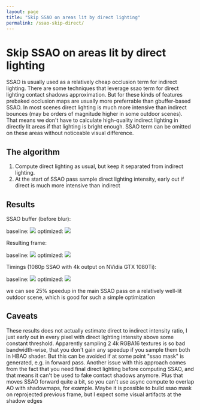```yaml
---
layout: page
title: "Skip SSAO on areas lit by direct lighting"
permalink: /ssao-skip-direct/
---
```


# Skip SSAO on areas lit by direct lighting

SSAO is usually used as a relatively cheap occlusion term for indirect lighting. There are some techniques that leverage ssao term for direct lighting contact shadows approximation. But for these kinds of features prebaked occlusion maps are usually more preferrable than gbuffer-based SSAO.
In most scenes direct lighting is much more intensive than indirect bounces (may be orders of magnitude higher in some outdoor scenes). That means we don't have to calculate high-quality indirect lighting in directly lit areas if that lighting is bright enough. SSAO term can be omitted on these areas without noticeable visual difference.

## The algorithm

1. Compute direct lighting as usual, but keep it separated from indirect lighting.
2. At the start of SSAO pass sample direct lighting intensity, early out if direct is much more intensive than indirect

## Results
SSAO buffer (before blur):

baseline:
![](resources/classic_hbao.png)
optimized:
![](resources/optimized_hbao.png)

Resulting frame:

baseline:
![](resources/classic_frame.jpg)
optimized:
![](resources/optimized_frame.jpg)

Timings (1080p SSAO with 4k output on NVidia GTX 1080Ti):

baseline:
![](resources/classic_timings.png)
optimized:
![](resources/optimized_timings.png)

we can see 25% speedup in the main SSAO pass on a relatively well-lit outdoor scene, which is good for such a simple optimization

## Caveats

These results does not actually estimate direct to indirect intensity ratio, I just early out in every pixel with direct lighting intensity above some constant threshold. Apparently sampling 2 4k RGBA16 textures is so bad bandwidth-wise, that you don't gain any speedup if you sample them both in HBAO shader. But this can be avoided if at some point "ssao mask" is generated, e.g. in forward pass.
Another issue with this approach comes from the fact that you need final direct lighting before computing SSAO, and that means it can't be used to fake contact shadows anymore. Plus that moves SSAO forward quite a bit, so you can't use async compute to overlap AO with shadowmaps, for example. Maybe it is possible to build ssao mask on reprojected previous frame, but I expect some visual artifacts at the shadow edges
